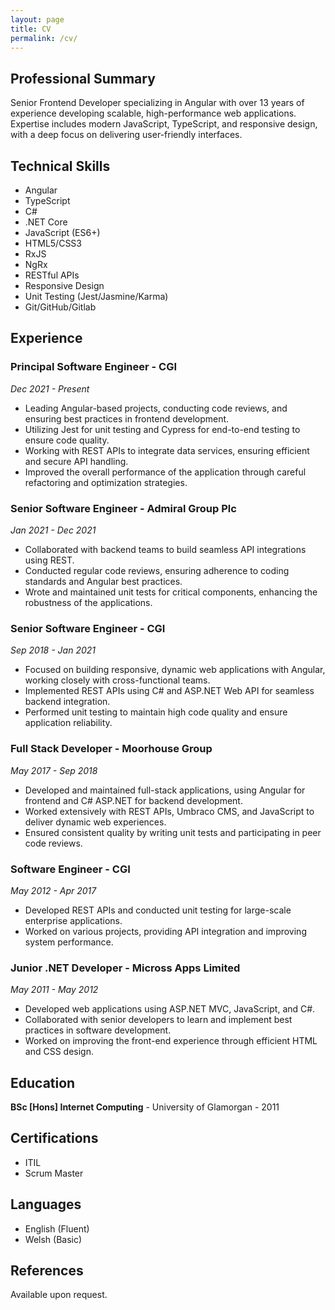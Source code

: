 ```yaml
---
layout: page
title: CV 
permalink: /cv/
---
```





## Professional Summary
Senior Frontend Developer specializing in Angular with over 13 years of experience developing scalable, high-performance web applications. Expertise includes modern JavaScript, TypeScript, and responsive design, with a deep focus on delivering user-friendly interfaces.

## Technical Skills
- Angular
- TypeScript
- C#
- .NET Core
- JavaScript (ES6+)
- HTML5/CSS3
- RxJS
- NgRx
- RESTful APIs
- Responsive Design
- Unit Testing (Jest/Jasmine/Karma)
- Git/GitHub/Gitlab

## Experience

### Principal Software Engineer - CGI
*Dec 2021 - Present*
- Leading Angular-based projects, conducting code reviews, and ensuring best practices in frontend development.
- Utilizing Jest for unit testing and Cypress for end-to-end testing to ensure code quality.
- Working with REST APIs to integrate data services, ensuring efficient and secure API handling.
- Improved the overall performance of the application through careful refactoring and optimization strategies.

### Senior Software Engineer - Admiral Group Plc
*Jan 2021 - Dec 2021*
- Collaborated with backend teams to build seamless API integrations using REST.
- Conducted regular code reviews, ensuring adherence to coding standards and Angular best practices.
- Wrote and maintained unit tests for critical components, enhancing the robustness of the applications.

### Senior Software Engineer - CGI
*Sep 2018 - Jan 2021*
- Focused on building responsive, dynamic web applications with Angular, working closely with cross-functional teams.
- Implemented REST APIs using C# and ASP.NET Web API for seamless backend integration.
- Performed unit testing to maintain high code quality and ensure application reliability.

### Full Stack Developer - Moorhouse Group
*May 2017 - Sep 2018*
- Developed and maintained full-stack applications, using Angular for frontend and C# ASP.NET for backend development.
- Worked extensively with REST APIs, Umbraco CMS, and JavaScript to deliver dynamic web experiences.
- Ensured consistent quality by writing unit tests and participating in peer code reviews.

### Software Engineer - CGI
*May 2012 - Apr 2017*
- Developed REST APIs and conducted unit testing for large-scale enterprise applications.
- Worked on various projects, providing API integration and improving system performance.

### Junior .NET Developer - Micross Apps Limited
*May 2011 - May 2012*
- Developed web applications using ASP.NET MVC, JavaScript, and C#.
- Collaborated with senior developers to learn and implement best practices in software development.
- Worked on improving the front-end experience through efficient HTML and CSS design.

## Education
**BSc [Hons] Internet Computing** - University of Glamorgan - 2011

## Certifications
- ITIL
- Scrum Master

## Languages
- English (Fluent)
- Welsh (Basic)

## References
Available upon request.
